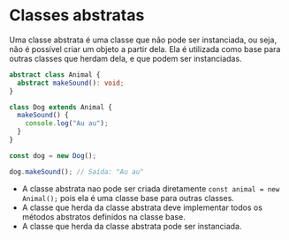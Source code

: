 # Classes abstratas

Uma classe abstrata é uma classe que não pode ser instanciada, ou seja, não é possível criar um objeto a partir dela. Ela é utilizada como base para outras classes que herdam dela, e que podem ser instanciadas.

```typescript
abstract class Animal {
  abstract makeSound(): void;
}

class Dog extends Animal {
  makeSound() {
    console.log("Au au");
  }
}

const dog = new Dog();

dog.makeSound(); // Saída: "Au au"
```

- A classe abstrata nao pode ser criada diretamente `const animal = new Animal();` pois ela é uma classe base para outras classes.
- A classe que herda da classe abstrata deve implementar todos os métodos abstratos definidos na classe base.
- A classe que herda da classe abstrata pode ser instanciada.
